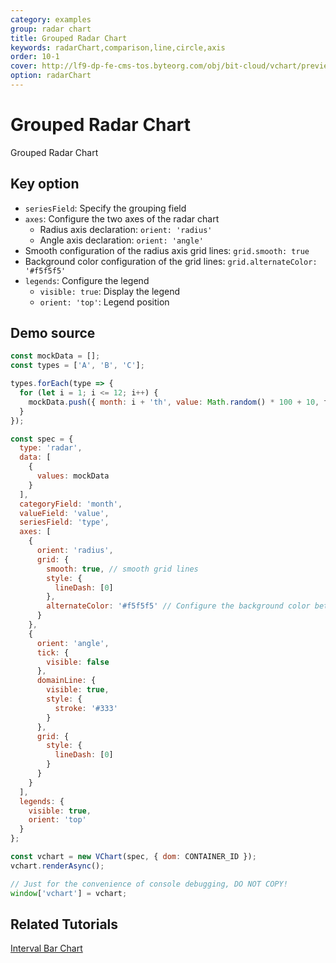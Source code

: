 ```yaml
---
category: examples
group: radar chart
title: Grouped Radar Chart
keywords: radarChart,comparison,line,circle,axis
order: 10-1
cover: http://lf9-dp-fe-cms-tos.byteorg.com/obj/bit-cloud/vchart/preview/radar-chart/multiple-radar.png
option: radarChart
---
```


# Grouped Radar Chart

Grouped Radar Chart

## Key option

- `seriesField`: Specify the grouping field
- `axes`: Configure the two axes of the radar chart
  - Radius axis declaration: `orient: 'radius'`
  - Angle axis declaration: `orient: 'angle'`
- Smooth configuration of the radius axis grid lines: `grid.smooth: true`
- Background color configuration of the grid lines: `grid.alternateColor: '#f5f5f5'`
- `legends`: Configure the legend
  - `visible: true`: Display the legend
  - `orient: 'top'`: Legend position

## Demo source

```javascript livedemo
const mockData = [];
const types = ['A', 'B', 'C'];

types.forEach(type => {
  for (let i = 1; i <= 12; i++) {
    mockData.push({ month: i + 'th', value: Math.random() * 100 + 10, type });
  }
});

const spec = {
  type: 'radar',
  data: [
    {
      values: mockData
    }
  ],
  categoryField: 'month',
  valueField: 'value',
  seriesField: 'type',
  axes: [
    {
      orient: 'radius',
      grid: {
        smooth: true, // smooth grid lines
        style: {
          lineDash: [0]
        },
        alternateColor: '#f5f5f5' // Configure the background color between grid lines
      }
    },
    {
      orient: 'angle',
      tick: {
        visible: false
      },
      domainLine: {
        visible: true,
        style: {
          stroke: '#333'
        }
      },
      grid: {
        style: {
          lineDash: [0]
        }
      }
    }
  ],
  legends: {
    visible: true,
    orient: 'top'
  }
};

const vchart = new VChart(spec, { dom: CONTAINER_ID });
vchart.renderAsync();

// Just for the convenience of console debugging, DO NOT COPY!
window['vchart'] = vchart;
```

## Related Tutorials

[Interval Bar Chart](link)
